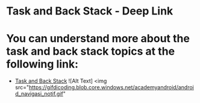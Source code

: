 # Task and Back Stack - Deep Link
# You can understand more about the task and back stack topics at the following link:
- [Task and Back Stack](https://developer.android.com/guide/components/activities/tasks-and-back-stack)
![Alt Text] <img src="https://gifdicoding.blob.core.windows.net/academyandroid/android_navigasi_notif.gif"
